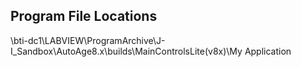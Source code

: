 ## Program File Locations 
\\bti-dc1\LABVIEW\ProgramArchive\J-I_Sandbox\AutoAge8.x\builds\MainControlsLite(v8x)\My Application
